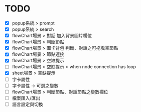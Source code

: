 # TODO

- [x] popup系統 > prompt
- [x] popup系統 > search
- [x] flowChart場景 > 對話 加入背景圖片欄位
- [x] flowChart場景 > 判斷節點
- [x] flowChart場景 > 圖卡背包 判斷、對話之可拖曳空節點
- [x] flowChart場景 > 節點連接
- [x] flowChart場景 > 空缺提示
- [ ] flowChart場景 > 空缺提示 > when node connection has loop
- [x] sheet場景 > 空缺提示
- [ ] 字卡屬性
- [ ] 字卡屬性 -> 可選之變數
- [ ] flowChart場景 > 判斷節點、對話節點之變數欄位
- [ ] 檔案匯入/匯出
- [ ] 語言設定與切換